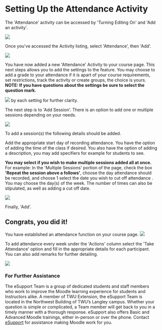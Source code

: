 # Setting Up the Attendance Activity

The 'Attendance' activity can be accessed by 'Turning Editing On' and 'Add an activity'.

![](../.gitbook/assets/attendance-1%20%281%29.png)

Once you've accessed the Activity listing, select 'Attendance', then 'Add'.

![](../.gitbook/assets/attendance-2%20%281%29.png)

You have now added a new 'Attendance' Activity to your course page. This next steps allows you to add the settings to the feature. You may choose to add a grade to your attendance if it is apart of your course requirements, set restrictions, track the activity or create groups, the choice is yours. **NOTE: If you have questions about the settings be sure to select the question mark.**

![](../.gitbook/assets/attendance-3-1.png) by each setting for further clarity.

The next step is to 'Add Session'. There is an option to add one or multiple sessions depending on your needs.

![](../.gitbook/assets/attendance-4%20%281%29.png)

To add a session\(s\) the following details should be added.

Add the appropriate start day of recording attendance. You have the option of adding the time of the class if desired. You also have the option of adding a description, you may add specifiers for example for students to see.

**You may select if you wish to make multiple sessions added all at once.** For example: In the 'Multiple Sessions' portion of the page, check the box **'Repeat the session above a follows'**, choose the day attendance should be recorded, and choose 1 select the date you wish to cut off attendance . You may choose the day\(s\) of the week. The number of times can also be stipulated, as well as adding a cut off date.

![](../.gitbook/assets/attendance-5-1.png)

Finally, 'Add'.

## Congrats, you did it!

You have established an attendance function on your course page. ![](../.gitbook/assets/attendance-6%20%281%29.png)

To add attendance every week under the 'Actions' column select the 'Take Attendance' option and fill in the appropriate details for each participant. You can also add remarks for further detailing.

![](../.gitbook/assets/attendance-7-1.png)

### For Further Assistance

The eSupport Team is a group of dedicated students and staff members who work to improve the Moodle learning experience for students and Instructors alike. A member of TWU Extension, the eSupport Team is located in the Northwest Building of TWU’s Langley campus. Whether your question is simple or complicated, a Team member will get back to you in a timely manner with a thorough response. eSupport also offers Basic and Advanced Moodle trainings, either in-person or over the phone. Contact [eSupport](https://trinitywestern.teamdynamix.com/TDClient/Requests/ServiceDet?ID=16141) for assistance making Moodle work for you.

